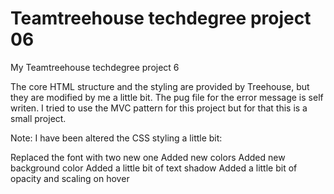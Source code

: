# Teamtreehouse techdegree project 06
My Teamtreehouse techdegree project 6

The core HTML structure and the styling are provided by Treehouse, but they are modified by me a little bit.
The pug file for the error message is self writen. I tried to use the MVC pattern for this project but for that this is a small project.

Note: I have been altered the CSS styling a little bit:

Replaced the font with two new one
Added new colors
Added new background color
Added a little bit of text shadow
Added a little bit of opacity and scaling on hover
